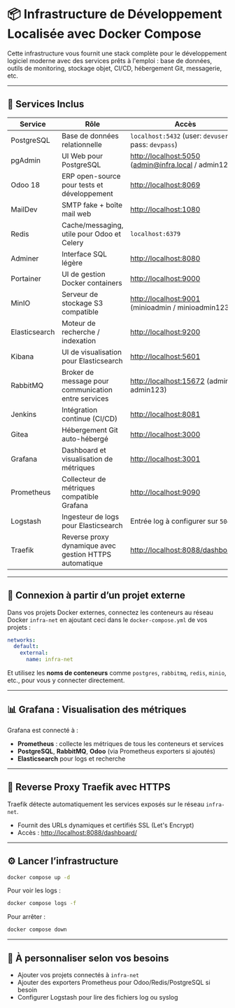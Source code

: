 # 📦 Infrastructure de Développement Localisée avec Docker Compose

Cette infrastructure vous fournit une stack complète pour le développement logiciel moderne avec des services prêts à l'emploi : base de données, outils de monitoring, stockage objet, CI/CD, hébergement Git, messagerie, etc.

---

## 🔧 Services Inclus

| Service       | Rôle                                                        | Accès                                             |
|---------------|-------------------------------------------------------------|---------------------------------------------------|
| PostgreSQL    | Base de données relationnelle                              | `localhost:5432` (user: `devuser`, pass: `devpass`) |
| pgAdmin       | UI Web pour PostgreSQL                                     | [http://localhost:5050](http://localhost:5050) (admin@infra.local / admin123) |
| Odoo 18       | ERP open-source pour tests et développement                | [http://localhost:8069](http://localhost:8069) |
| MailDev       | SMTP fake + boîte mail web                                 | [http://localhost:1080](http://localhost:1080) |
| Redis         | Cache/messaging, utile pour Odoo et Celery                 | `localhost:6379` |
| Adminer       | Interface SQL légère                                       | [http://localhost:8080](http://localhost:8080) |
| Portainer     | UI de gestion Docker containers                            | [http://localhost:9000](http://localhost:9000) |
| MinIO         | Serveur de stockage S3 compatible                          | [http://localhost:9001](http://localhost:9001) (minioadmin / minioadmin123) |
| Elasticsearch | Moteur de recherche / indexation                           | [http://localhost:9200](http://localhost:9200) |
| Kibana        | UI de visualisation pour Elasticsearch                     | [http://localhost:5601](http://localhost:5601) |
| RabbitMQ      | Broker de message pour communication entre services        | [http://localhost:15672](http://localhost:15672) (admin / admin123) |
| Jenkins       | Intégration continue (CI/CD)                               | [http://localhost:8081](http://localhost:8081) |
| Gitea         | Hébergement Git auto-hébergé                               | [http://localhost:3000](http://localhost:3000) |
| Grafana       | Dashboard et visualisation de métriques                    | [http://localhost:3001](http://localhost:3001) |
| Prometheus    | Collecteur de métriques compatible Grafana                 | [http://localhost:9090](http://localhost:9090) |
| Logstash      | Ingesteur de logs pour Elasticsearch                       | Entrée log à configurer sur `5044` |
| Traefik       | Reverse proxy dynamique avec gestion HTTPS automatique     | [http://localhost:8088/dashboard/](http://localhost:8088/dashboard/) |

---

## 🔌 Connexion à partir d’un projet externe

Dans vos projets Docker externes, connectez les conteneurs au réseau Docker `infra-net` en ajoutant ceci dans le `docker-compose.yml` de vos projets :

```yaml
networks:
  default:
    external:
      name: infra-net
```

Et utilisez les **noms de conteneurs** comme `postgres`, `rabbitmq`, `redis`, `minio`, etc., pour vous y connecter directement.

---

## 📊 Grafana : Visualisation des métriques

Grafana est connecté à :
- **Prometheus** : collecte les métriques de tous les conteneurs et services
- **PostgreSQL**, **RabbitMQ**, **Odoo** (via Prometheus exporters si ajoutés)
- **Elasticsearch** pour logs et recherche

---

## 🚀 Reverse Proxy Traefik avec HTTPS

Traefik détecte automatiquement les services exposés sur le réseau `infra-net`.
- Fournit des URLs dynamiques et certifiés SSL (Let's Encrypt)
- Accès : [http://localhost:8088/dashboard/](http://localhost:8088/dashboard/)

---

## ⚙️ Lancer l’infrastructure

```bash
docker compose up -d
```

Pour voir les logs :
```bash
docker compose logs -f
```

Pour arrêter :
```bash
docker compose down
```

---

## 🧩 À personnaliser selon vos besoins
- Ajouter vos projets connectés à `infra-net`
- Ajouter des exporters Prometheus pour Odoo/Redis/PostgreSQL si besoin
- Configurer Logstash pour lire des fichiers log ou syslog
